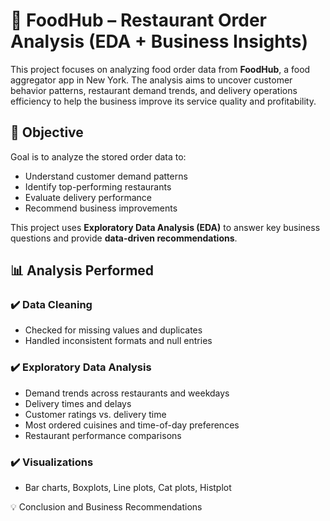 # 🍔 FoodHub – Restaurant Order Analysis (EDA + Business Insights)

This project focuses on analyzing food order data from **FoodHub**, a food aggregator app in New York. The analysis aims to uncover customer behavior patterns, restaurant demand trends, and delivery operations efficiency to help the business improve its service quality and profitability.

## 🎯 Objective
Goal is to analyze the stored order data to:

- Understand customer demand patterns
- Identify top-performing restaurants
- Evaluate delivery performance
- Recommend business improvements

This project uses **Exploratory Data Analysis (EDA)** to answer key business questions and provide **data-driven recommendations**.

## 📊 Analysis Performed

### ✔️ Data Cleaning
- Checked for missing values and duplicates
- Handled inconsistent formats and null entries

### ✔️ Exploratory Data Analysis
- Demand trends across restaurants and weekdays
- Delivery times and delays
- Customer ratings vs. delivery time
- Most ordered cuisines and time-of-day preferences
- Restaurant performance comparisons

### ✔️ Visualizations
- Bar charts, Boxplots, Line plots, Cat plots, Histplot

💡 Conclusion and Business Recommendations
